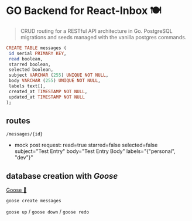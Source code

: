 # GO Backend for React-Inbox 🍽

> CRUD routing for a RESTful API architecture in Go. PostgreSQL migrations and seeds managed with the vanilla postgres commands.

```haskell
CREATE TABLE messages (
 id serial PRIMARY KEY,
 read boolean,
 starred boolean,
 selected boolean,
 subject VARCHAR (255) UNIQUE NOT NULL,
 body VARCHAR (255) UNIQUE NOT NULL,
 labels text[],
 created_at TIMESTAMP NOT NULL,
 updated_at TIMESTAMP NOT NULL
);
```

## routes

  `/messages/{id}`

* mock post request: read=true starred=false selected=false subject="Test Entry" body="Test Entry Body" labels="{"personal", "dev"}"

## database creation with *Goose*

[Goose 💸](https://github.com/pressly/goose)

`goose create messages`

`goose up` / `goose down` / `goose redo`
